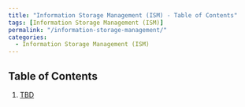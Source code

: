 ```yaml
---
title: "Information Storage Management (ISM) - Table of Contents"
tags: [Information Storage Management (ISM)]
permalink: "/information-storage-management/"
categories:
  - Information Storage Management (ISM)
---
```



## Table of Contents
1.	[TBD](TBD)
